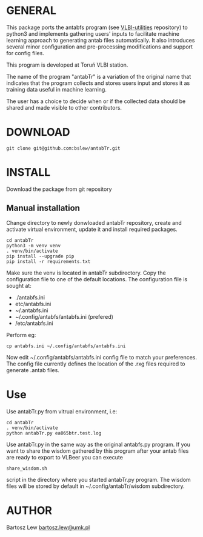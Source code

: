 # GENERAL

This package ports the antabfs program 
(see [VLBI-utilities](https://github.com/evn-vlbi/VLBI-utilities) repository) 
to python3 and implements gathering users' inputs to facilitate machine learning 
approach to generating antab files automatically. It also introduces several minor
configuration and pre-processing modifications and support for config files.

This program is developed at Toruń VLBI station.

The name of the program "antabTr" is a variation of the original name that indicates
that the program collects and stores users input and stores it as training data useful
in machine learning.

The user has a choice to decide when or if the collected data should be shared and 
made visible to other contributors.


# DOWNLOAD

```
git clone git@github.com:bslew/antabTr.git
```

# INSTALL

Download the package from git repository

## Manual installation 

Change directory to newly donwloaded antabTr repository, create and activate virtual environment,
update it and install required packages.

```
cd antabTr
python3 -m venv venv
. venv/bin/activate
pip install --upgrade pip
pip install -r requirements.txt
```

Make sure the venv is located in antabTr subdirectory.
Copy the configuration file to one of the default locations.
The configuration file is sought at:

- ./antabfs.ini
- etc/antabfs.ini
- ~/.antabfs.ini
- ~/.config/antabfs/antabfs.ini (prefered)
- /etc/antabfs.ini

Perform eg:

```
cp antabfs.ini ~/.config/antabfs/antabfs.ini
```

Now edit ~/.config/antabfs/antabfs.ini config file to match your preferences.
The config file currently defines the location of the .rxg files required to generate .antab files.


# Use

Use antabTr.py from vitrual environment, i.e:

```
cd antabTr
. venv/bin/activate
python antabTr.py ea065btr.test.log
```

Use antabTr.py in the same way as the original antabfs.py program. 
If you want to share the wisdom gathered by this program after your antab files
are ready to export to VLBeer you can execute 

```
share_wisdom.sh
```

script in the directory where you started antabTr.py program.
The wisdom files will be stored by default in ~/.config/antabTr/wisdom subdirectory.


# AUTHOR
Bartosz Lew [<bartosz.lew@umk.pl>](bartosz.lew@umk.pl)

